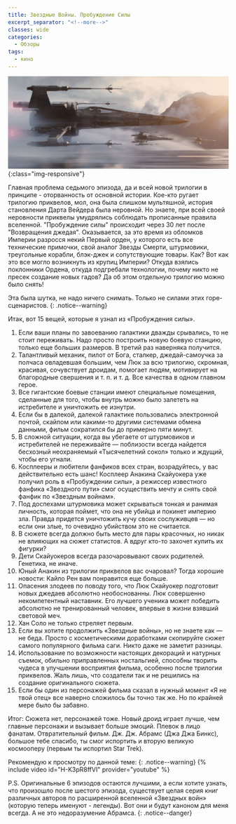 ```yaml
---
title: Звездные Войны. Пробуждение Силы
excerpt_separator: "<!--more-->"
classes: wide
categories:
  - Обзоры
tags:
  - кино
---
```


![Star wars](https://github.com/dgorpinchuk/blog/raw/master/assets/images/starwars-7.jpg){:class="img-responsive"}

Главная проблема седьмого эпизода, да и всей новой трилогии в принципе - оторванность от основной истории. Кое-кто ругает трилогию приквелов, мол, она была слишком мультяшной, история становления Дарта Вейдера была неровной. Но знаете, при всей своей неровности приквелы умудрялись соблюдать прописанные правила вселенной. "Пробуждение силы" происходит через 30 лет после "Возвращения джедая". Оказывается, за это время из обломков Империи разросся некий Первый орден, у которого есть все технические примочки, свой аналог Звезды Смерти, штурмовики, треугольные корабли, блэк-джек и сопутствующие товары. Как? Вот как это все могло возникнуть из крупиц Империи? Откуда взялись поклонники Ордена, откуда подгребали технологии, почему никто не пресек создание новых гадов? Да об этом отдельную трилогию можно было снять!

Эта была шутка, не надо ничего снимать. Только не силами этих горе-сценаристов.
{: .notice--warning}

Итак, вот 15 вещей, которые я узнал из «Пробуждения силы».
1. Если ваши планы по завоеванию галактики дважды срывались, то не стоит переживать. Надо просто построить новую боевую станцию, только еще больших размеров. В третий раз наверняка получится.
2. Талантливый механик, пилот от Бога, сталкер, джедай-самоучка за полчаса овладевшая большим, чем Люк за всю трилогию, скромная, красивая, сочувствует дроидам, помогает людям, мотивирует на благородные свершения и т. п. и т. д. Все качества в одном главном герое.
3. Все гигантские боевые станции имеют специальные помещения, сделанные для того, чтобы внутрь можно было залететь на истребителе и уничтожить ее изнутри.
4. Если бы в далекой, далекой галактике пользовались электронной почтой, скайпом или какими-то другими системами обмена данными, фильм сократился бы до примерно пяти минут.
5. В сложной ситуации, когда вы убегаете от штурмовиков и истребителей не переживайте — поблизости всегда найдется бесхозный неохраняемый «Тысячелетний сокол» только и ждущий, чтобы его угнали.
6. Косплееры и любители фанфиков всех стран, возрадуйтесь, у вас действительно есть шанс! Косплеер Анакина Скайуокера уже получил роль в «Пробуждении силы», а режиссер известного фанфика «Звездного пути» смог осуществить мечту и снять свой фанфик по «Звездным войнам».
7. Под доспехами штурмовика может скрываться тонкая и ранимая личность, которая поймет, что она не убийца и покинет империю зла. Правда придется уничтожить кучу своих сослуживцев — но если они злые, то очевидно убийством это не считается.
8. В сюжете всегда должно быть место для пары красочных, но никак не влияющих на сюжет статистов. А вдруг кто-то захочет купить их фигурки?
9. Дети Скайуокеров всегда разочаровывают своих родителей. Генетика, не иначе.
10. Юный Анакин из трилогии приквелов вас очаровал? Тогда хорошие новости: Кайло Рен вам понравится еще больше.
11. Опасения злодеев по поводу того, что Люк Скайуокер подготовит новых джедаев абсолютно необоснованны. Люк совершенно некомпетентный наставник. Его лучшего ученика может победить абсолютно не тренированный человек, впервые в жизни взявший световой меч.
12. Хан Соло не только стреляет первым.
13. Если вы хотите продолжить «Звездные войны», но не знаете как — не беда. Просто с косметическими доработками скопируйте сюжет самого популярного фильма саги. Никто даже не заметит разницы.
14. Использование по возможности настоящих декораций и натурных съемок, обильно приправленных ностальгией, способны творить чудеса в улучшении восприятия фильма, особенно после трилогии приквелов. Жаль лишь, что создатели так и не решились на создание оригинального сюжета.
15. Если бы один из персонажей фильма сказал в нужный момент «Я не твой отец» все наверно сложилось бы точно так же. Но по крайней мере было бы забавно.

Итог: Сюжета нет, персонажей тоже. Новый дроид играет лучше, чем главные персонажи и вызывает больше эмоций. Плевок в лицо фанатам. Отвратительный фильм. Дж. Дж. Абрамс (Джа Джа Бинкс), большое тебе спасибо, ты смог испортить и вторую великую космооперу (первым ты испортил Star Trek).

Рекомендую к просмотру по данной теме:
{: .notice--warning}
{% include video id="H-K3pR8ffVI" provider="youtube" %}

P.S. Оригинальные 6 эпизодов остаются лучшими, а если хотите узнать, что произошло после шестого эпизода, существует целая серия книг различных авторов по расширенной вселенной «Звездных войн» (которую теперь именуют - легенды). Вот они и будут каноном для меня всегда. А не это недоразумение Абрамса.
{: .notice--danger}
